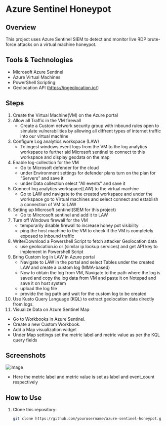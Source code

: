 # Azure Sentinel Honeypot 

## Overview  
This project uses Azure Sentinel SIEM to detect and monitor live RDP brute-force attacks on a virtual machine honeypot.  

## Tools & Technologies  
- Microsoft Azure Sentinel  
- Azure Virtual Machines  
- PowerShell Scripting  
- Geolocation API
(https://ipgeolocation.io/)  

## Steps  

1. Create the Virtual Machine(VM) on the Azure portal
2. Allow all Traffic in the VM firewall
   - Create a Custom network security group with inbound rules open to simulate vulnerabilities by allowing all diffrent types of internet traffic into our virtual machine 
3. Configure Log analytics workspace (LAW)
   - To ingest windows event logs from the VM to the log analytics workspace to further aid Microsoft sentinel to connect to this workspace and display geodata on the map
4. Enable log-collection for the VM
   - Go to Microsoft defender for the cloud
   - under Environment settings for defender plans turn on the plan for "Servers" and save it
   - under Data collection select "All events" and save it
5. Connect log analytics workspace(LAW) to the virtual machine
   - Go to LAW and navigate to the created workspace and under the workspace go to Virtual machines and select connect and establish a connection of VM to LAW
6. Setting up Microsoft sentinel(SIEM for this project)
   - Go to Mircrosoft sentinel and add it to LAW
7. Turn off Windows firewall for the VM
   - temporarily disable firewall to increase honey pot visibility
   - ping the host machine to the VM to check if the VM is completely exposed to inbound traffic
8. Write/Download a Powershell Script to fetch attacker Geolocation data
   - use geolocation.io or (similar ip lookup services) and get API key to implement in Powershell Script
9. Bring Custom log in LAW in Azure portal
   - Navigate to LAW in the portal and select Tables under the created LAW and create a custom log (MMA-based)
   - Now to obtain the log from VM, Navigate to the path where the log is saved and copy the log data from VM and paste it on Notepad and save it on host system
   - upload the log file 
   - provide the log path and wait for the custom log to be created 
10. Use Kusto Query Language (KQL) to extract geolocation data directly from logs.
11. Visualize Data on Azure Sentinel Map
   - Go to Workbooks in Azure Sentinel.
   - Create a new Custom Workbook.
   - Add a Map visualization widget
   - Under Map settings set the metric label and metric value as per the KQL query fields
## Screenshots   
![image](https://github.com/user-attachments/assets/b6c7dac8-c2e9-4054-a467-a770a6e77536)
- Here the metric label and metric value is set as label and event_count respectively



## How to Use  
1. Clone this repository:  
   ```bash
   git clone https://github.com/yourusername/azure-sentinel-honeypot.git

